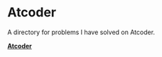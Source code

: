 <h1>Atcoder</h1>

A directory for problems I have solved on Atcoder.

**[Atcoder](https://atcoder.jp/)**
